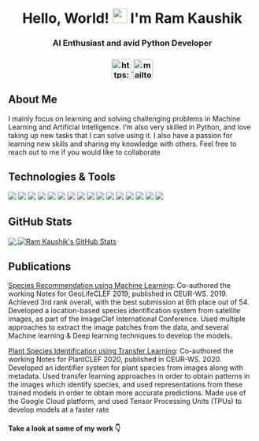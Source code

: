 <h1 align="center"> Hello, World! <img src="https://media.giphy.com/media/hvRJCLFzcasrR4ia7z/giphy.gif" width="30px" /> I'm Ram Kaushik </h1>
<h3 align="center"> AI Enthusiast and avid Python Developer </h3>
<h3 align="center">
	<a href="https://www.linkedin.com/in/ramkaushik19/" target="blank"><img align="center" src="https://cdn.jsdelivr.net/npm/simple-icons@3.0.1/icons/linkedin.svg" alt="https://www.linkedin.com/in/ramkaushik19/" height="40" width="40" />
	</a>
	<a href="mailto:rfram19@gmail.com" target="blank"><img align="center" src="https://cdn.jsdelivr.net/npm/simple-icons@3.0.1/icons/gmail.svg" alt="mailto:rfram19@gmail.com" height="40" width="40" />
	</a>
</h3>

## About Me
I mainly focus on learning and solving challenging problems in Machine Learning and Artificial Intelligence. I'm also very skilled in Python, and love taking up new tasks that I can solve using it. I also have a passion for learning new skills and sharing my knowledge with others. Feel free to reach out to me if you would like to collaborate

## Technologies & Tools

![](https://img.shields.io/badge/OS-Linux-informational?style=flat&logo=linux&logoColor=white&color=1982fc)
![](https://img.shields.io/badge/Code-Python-informational?style=flat&logo=python&logoColor=white&color=1982fc)
![](https://img.shields.io/badge/Code-Java-informational?style=flat&logo=java&logoColor=white&color=1982fc)
![](https://img.shields.io/badge/Code-C-informational?style=flat&logo=c&logoColor=white&color=1982fc)
![](https://img.shields.io/badge/Tools-Keras-informational?style=flat&logo=keras&logoColor=white&color=1982fc)
![](https://img.shields.io/badge/Tools-TensorFlow-informational?style=flat&logo=tensorflow&logoColor=white&color=1982fc)
![](https://img.shields.io/badge/Tools-PyTorch-informational?style=flat&logo=pytorch&logoColor=white&color=1982fc)
![](https://img.shields.io/badge/Tools-scikit_learn-informational?style=flat&logo=scikit-learn&logoColor=white&color=1982fc)
![](https://img.shields.io/badge/Tools-OpenAI_Gym-informational?style=flat&logo=openai-gym&logoColor=white&color=1982fc)
![](https://img.shields.io/badge/Tools-Django-informational?style=flat&logo=django&logoColor=white&color=1982fc)
![](https://img.shields.io/badge/Tools-Flask-informational?style=flat&logo=flask&logoColor=white&color=1982fc)
![](https://img.shields.io/badge/Tools-Git-informational?style=flat&logo=git&logoColor=white&color=1982fc)
![](https://img.shields.io/badge/Tools-LaTeX-informational?style=flat&logo=latex&logoColor=white&color=1982fc)
![](https://img.shields.io/badge/Editor-Jupyter_Lab-informational?style=flat&logo=jupyter&logoColor=white&color=1982fc)
![](https://img.shields.io/badge/Shell-Bash-informational?style=flat&logo=gnu-bash&logoColor=white&color=1982fc)
![](https://img.shields.io/badge/Cloud-Google_Cloud-informational?style=flat&logo=google-cloud&logoColor=white&color=1982fc)

## GitHub Stats

<a href="https://github.com/RamKaushikR/RamKaushikR">
  <img align="center" src="https://github-readme-stats.vercel.app/api/top-langs/?username=RamKaushikR&hide=matlab,python&title_color=ffffff&theme=dark" />
</a>
<a href="https://github.com/RamKaushikR/RamKaushikR">
  <img align="center" src="https://github-readme-stats.vercel.app/api?username=RamKaushikR&show_icons=true&line_height=27&count_private=true&title_color=ffffff&theme=dark&icon_color=1982fc" alt="Ram Kaushik's GitHub Stats" />
</a>

## Publications

[Species Recommendation using Machine Learning](http://ceur-ws.org/Vol-2380/paper_71.pdf): Co-authored the working Notes for GeoLifeCLEF 2019, published in CEUR-WS. 2019. Achieved 3rd rank overall, with the best submission at 6th place out of 54. Developed a location-based species identification system from satellite images, as part of the ImageClef International Conference. Used multiple approaches to extract the image patches from the data, and several Machine learning & Deep learning techniques to develop the models.

[Plant Species Identification using Transfer Learning](http://ceur-ws.org/Vol-2696/paper_139.pdf): Co-authored the working Notes for PlantCLEF 2020, published in CEUR-WS. 2020. Developed an identifier system for plant species from images along with metadata. Used transfer learning approaches in order to obtain patterns in the images which identify species, and used representations from these trained models in order to obtain more accurate predictions. Made use of the Google Cloud platform, and used Tensor Processing Units (TPUs) to develop models at a faster rate

#### Take a look at some of my work 👇
